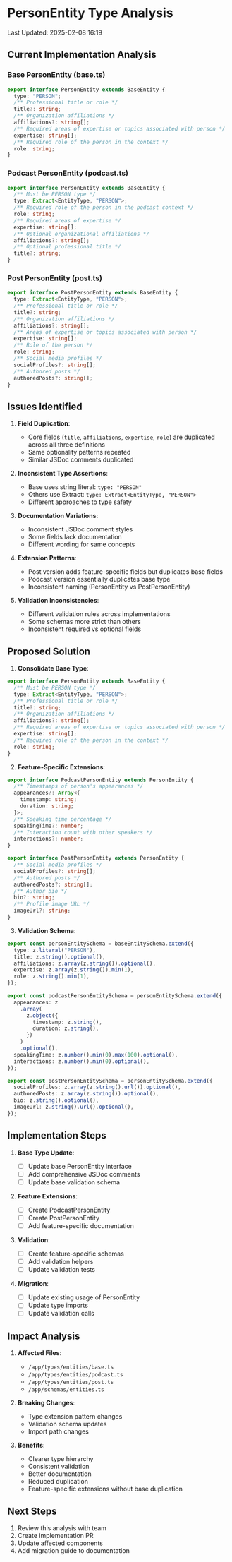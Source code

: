 # PersonEntity Type Analysis

Last Updated: 2025-02-08 16:19

## Current Implementation Analysis

### Base PersonEntity (base.ts)

```typescript
export interface PersonEntity extends BaseEntity {
  type: "PERSON";
  /** Professional title or role */
  title?: string;
  /** Organization affiliations */
  affiliations?: string[];
  /** Required areas of expertise or topics associated with person */
  expertise: string[];
  /** Required role of the person in the context */
  role: string;
}
```

### Podcast PersonEntity (podcast.ts)

```typescript
export interface PersonEntity extends BaseEntity {
  /** Must be PERSON type */
  type: Extract<EntityType, "PERSON">;
  /** Required role of the person in the podcast context */
  role: string;
  /** Required areas of expertise */
  expertise: string[];
  /** Optional organizational affiliations */
  affiliations?: string[];
  /** Optional professional title */
  title?: string;
}
```

### Post PersonEntity (post.ts)

```typescript
export interface PostPersonEntity extends BaseEntity {
  type: Extract<EntityType, "PERSON">;
  /** Professional title or role */
  title?: string;
  /** Organization affiliations */
  affiliations?: string[];
  /** Areas of expertise or topics associated with person */
  expertise: string[];
  /** Role of the person */
  role: string;
  /** Social media profiles */
  socialProfiles?: string[];
  /** Authored posts */
  authoredPosts?: string[];
}
```

## Issues Identified

1. **Field Duplication**:

   - Core fields (`title`, `affiliations`, `expertise`, `role`) are duplicated across all three definitions
   - Same optionality patterns repeated
   - Similar JSDoc comments duplicated

2. **Inconsistent Type Assertions**:

   - Base uses string literal: `type: "PERSON"`
   - Others use Extract: `type: Extract<EntityType, "PERSON">`
   - Different approaches to type safety

3. **Documentation Variations**:

   - Inconsistent JSDoc comment styles
   - Some fields lack documentation
   - Different wording for same concepts

4. **Extension Patterns**:

   - Post version adds feature-specific fields but duplicates base fields
   - Podcast version essentially duplicates base type
   - Inconsistent naming (PersonEntity vs PostPersonEntity)

5. **Validation Inconsistencies**:
   - Different validation rules across implementations
   - Some schemas more strict than others
   - Inconsistent required vs optional fields

## Proposed Solution

1. **Consolidate Base Type**:

```typescript
export interface PersonEntity extends BaseEntity {
  /** Must be PERSON type */
  type: Extract<EntityType, "PERSON">;
  /** Professional title or role */
  title?: string;
  /** Organization affiliations */
  affiliations?: string[];
  /** Required areas of expertise or topics associated with person */
  expertise: string[];
  /** Required role of the person in the context */
  role: string;
}
```

2. **Feature-Specific Extensions**:

```typescript
export interface PodcastPersonEntity extends PersonEntity {
  /** Timestamps of person's appearances */
  appearances?: Array<{
    timestamp: string;
    duration: string;
  }>;
  /** Speaking time percentage */
  speakingTime?: number;
  /** Interaction count with other speakers */
  interactions?: number;
}

export interface PostPersonEntity extends PersonEntity {
  /** Social media profiles */
  socialProfiles?: string[];
  /** Authored posts */
  authoredPosts?: string[];
  /** Author bio */
  bio?: string;
  /** Profile image URL */
  imageUrl?: string;
}
```

3. **Validation Schema**:

```typescript
export const personEntitySchema = baseEntitySchema.extend({
  type: z.literal("PERSON"),
  title: z.string().optional(),
  affiliations: z.array(z.string()).optional(),
  expertise: z.array(z.string()).min(1),
  role: z.string().min(1),
});

export const podcastPersonEntitySchema = personEntitySchema.extend({
  appearances: z
    .array(
      z.object({
        timestamp: z.string(),
        duration: z.string(),
      })
    )
    .optional(),
  speakingTime: z.number().min(0).max(100).optional(),
  interactions: z.number().min(0).optional(),
});

export const postPersonEntitySchema = personEntitySchema.extend({
  socialProfiles: z.array(z.string().url()).optional(),
  authoredPosts: z.array(z.string()).optional(),
  bio: z.string().optional(),
  imageUrl: z.string().url().optional(),
});
```

## Implementation Steps

1. **Base Type Update**:

   - [ ] Update base PersonEntity interface
   - [ ] Add comprehensive JSDoc comments
   - [ ] Update base validation schema

2. **Feature Extensions**:

   - [ ] Create PodcastPersonEntity
   - [ ] Create PostPersonEntity
   - [ ] Add feature-specific documentation

3. **Validation**:

   - [ ] Create feature-specific schemas
   - [ ] Add validation helpers
   - [ ] Update validation tests

4. **Migration**:
   - [ ] Update existing usage of PersonEntity
   - [ ] Update type imports
   - [ ] Update validation calls

## Impact Analysis

1. **Affected Files**:

   - `/app/types/entities/base.ts`
   - `/app/types/entities/podcast.ts`
   - `/app/types/entities/post.ts`
   - `/app/schemas/entities.ts`

2. **Breaking Changes**:

   - Type extension pattern changes
   - Validation schema updates
   - Import path changes

3. **Benefits**:
   - Clearer type hierarchy
   - Consistent validation
   - Better documentation
   - Reduced duplication
   - Feature-specific extensions without base duplication

## Next Steps

1. Review this analysis with team
2. Create implementation PR
3. Update affected components
4. Add migration guide to documentation
